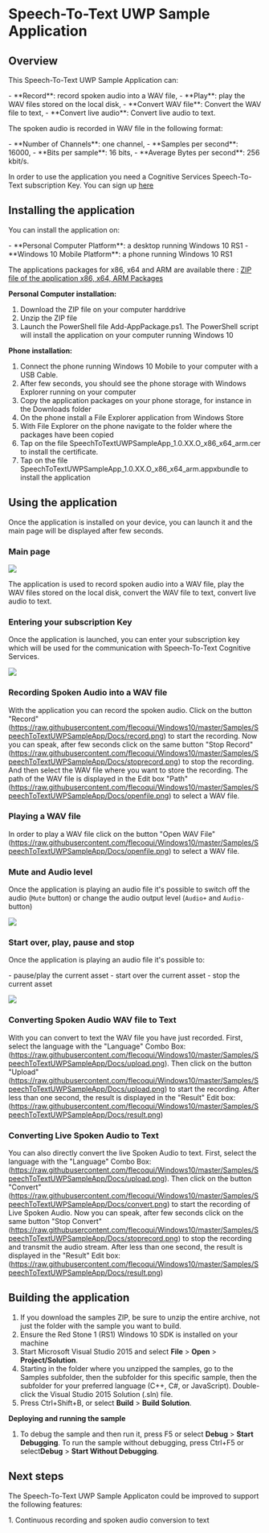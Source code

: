 <!---
  category: AudioVideoAndCamera
  samplefwlink: http://go.microsoft.com/fwlink/p/?LinkId=620563&clcid=0x409
--->

# Speech-To-Text UWP Sample Application

Overview
--------------
This Speech-To-Text UWP Sample Application  can:
<p/>
-   **Record**: record spoken audio into a WAV file, 
-   **Play**: play the WAV files stored on the local disk,
-   **Convert WAV file**: Convert the WAV file to text,
-   **Convert live audio**: Convert live audio to text.

The spoken audio is recorded in WAV file in the following format:
<p/>
-   **Number of Channels**: one channel, 
-   **Samples per second**: 16000,
-   **Bits per sample**: 16 bits,
-   **Average Bytes per second**: 256 kbit/s.

In order to use the application you need a Cognitive Services Speech-To-Text subscription Key.
You can sign up [here](https://www.microsoft.com/cognitive-services/en-us/sign-up)  


Installing the application
----------------------------
You can install the application on:
<p/>
- **Personal Computer Platform**: a desktop running Windows 10 RS1
- **Windows 10 Mobile Platform**: a phone running Windows 10 RS1

The applications packages for x86, x64 and ARM are available there :
[ZIP file of the application x86, x64, ARM Packages](https://github.com/flecoqui/Windows10/raw/master/Samples/SpeechToTextUWPSampleApp/Releases/LatestRelease.zip)


**Personal Computer installation:**

1.  Download the ZIP file on your computer harddrive
2.  Unzip the ZIP file
3.  Launch the PowerShell file Add-AppPackage.ps1. The PowerShell script will install the application on your computer running Windows 10


**Phone installation:**

1.  Connect the phone running Windows 10 Mobile to your computer with a USB Cable.
2.  After few seconds, you should see the phone storage with Windows Explorer running on your computer
3.  Copy the application packages on your phone storage, for instance in the Downloads folder
4.  On the phone install a File Explorer application from Windows Store
5.  With File Explorer on the phone navigate to the folder where the packages have been copied
6.  Tap on the file SpeechToTextUWPSampleApp_1.0.XX.O_x86_x64_arm.cer to install the certificate.
7.  Tap on the file SpeechToTextUWPSampleApp_1.0.XX.O_x86_x64_arm.appxbundle to install the application


Using the application
----------------------------
Once the application is installed on your device, you can launch it and the main page will be displayed after few seconds.

### Main page

![](https://raw.githubusercontent.com/flecoqui/Windows10/master/Samples/SpeechToTextUWPSampleApp/Docs/mainpage.png)

The application is used to record spoken audio into a WAV file, play the WAV files stored on the local disk, convert the WAV file to text, convert live audio to text.

### Entering your subscription Key
Once the application is launched, you can enter your subscription key which will be used for the communication with Speech-To-Text Cognitive Services.

![](https://raw.githubusercontent.com/flecoqui/Windows10/master/Samples/SpeechToTextUWPSampleApp/Docs/subscriptionkey.png)

### Recording Spoken Audio into a WAV file
With the application you can record the spoken audio. 
Click on the button "Record" (https://raw.githubusercontent.com/flecoqui/Windows10/master/Samples/SpeechToTextUWPSampleApp/Docs/record.png) to start the recording.
Now you can speak, after few seconds click on the same button "Stop Record" (https://raw.githubusercontent.com/flecoqui/Windows10/master/Samples/SpeechToTextUWPSampleApp/Docs/stoprecord.png) to stop the recording.
And then select the WAV file where you want to store the recording.
The path of the WAV file is displayed in the Edit box "Path" (https://raw.githubusercontent.com/flecoqui/Windows10/master/Samples/SpeechToTextUWPSampleApp/Docs/openfile.png) to select a WAV file.

### Playing a WAV file
In order to play a WAV file click on the button "Open WAV File" (https://raw.githubusercontent.com/flecoqui/Windows10/master/Samples/SpeechToTextUWPSampleApp/Docs/openfile.png) to select a WAV file.

### Mute and Audio level
Once the application is playing an audio file it's possible to switch off the audio (`Mute` button) or change the audio output level (`Audio+` and `Audio-` button)

![](https://raw.githubusercontent.com/flecoqui/Windows10/master/Samples/SpeechToTextUWPSampleApp/Docs/audio.png)


### Start over, play, pause and stop 

Once the application is playing an audio file it's possible to:
<p/>
- pause/play the current asset
- start over the current asset
- stop the current asset 

![](https://raw.githubusercontent.com/flecoqui/Windows10/master/Samples/SpeechToTextUWPSampleApp/Docs/playpause.png)


### Converting Spoken Audio WAV file to Text
With you can convert to text the WAV file you have just recorded. 
First, select the language with the "Language" Combo Box: (https://raw.githubusercontent.com/flecoqui/Windows10/master/Samples/SpeechToTextUWPSampleApp/Docs/upload.png).
Then click on the button "Upload" (https://raw.githubusercontent.com/flecoqui/Windows10/master/Samples/SpeechToTextUWPSampleApp/Docs/upload.png) to start the recording.
After less than one second, the result is displayed in the "Result" Edit box: (https://raw.githubusercontent.com/flecoqui/Windows10/master/Samples/SpeechToTextUWPSampleApp/Docs/result.png)

### Converting Live Spoken Audio to Text
You can also directly convert the live Spoken Audio to text. 
First, select the language with the "Language" Combo Box: (https://raw.githubusercontent.com/flecoqui/Windows10/master/Samples/SpeechToTextUWPSampleApp/Docs/upload.png).
Then click on the button "Convert" (https://raw.githubusercontent.com/flecoqui/Windows10/master/Samples/SpeechToTextUWPSampleApp/Docs/convert.png) to start the recording of Live Spoken Audio.
Now you can speak, after few seconds click on the same button "Stop Convert" (https://raw.githubusercontent.com/flecoqui/Windows10/master/Samples/SpeechToTextUWPSampleApp/Docs/stoprecord.png) to stop the recording and transmit the audio stream.
After less than one second, the result is displayed in the "Result" Edit box: (https://raw.githubusercontent.com/flecoqui/Windows10/master/Samples/SpeechToTextUWPSampleApp/Docs/result.png)

Building the application
----------------


1. If you download the samples ZIP, be sure to unzip the entire archive, not just the folder with the sample you want to build. 
2. Ensure the Red Stone 1 (RS1) Windows 10 SDK is installed on your machine
3. Start Microsoft Visual Studio 2015 and select **File** \> **Open** \> **Project/Solution**.
3. Starting in the folder where you unzipped the samples, go to the Samples subfolder, then the subfolder for this specific sample, then the subfolder for your preferred language (C++, C#, or JavaScript). Double-click the Visual Studio 2015 Solution (.sln) file.
4. Press Ctrl+Shift+B, or select **Build** \> **Build Solution**.


**Deploying and running the sample**
1.  To debug the sample and then run it, press F5 or select **Debug** \> **Start Debugging**. To run the sample without debugging, press Ctrl+F5 or select**Debug** \> **Start Without Debugging**.




Next steps
--------------

The Speech-To-Text UWP Sample Applicaton could be improved to support the following features:
<p/>
1.  Continuous recording and spoken audio conversion to text
 




